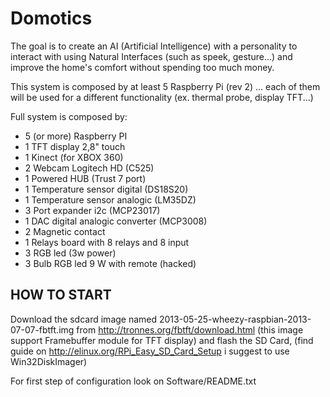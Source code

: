 Domotics
========

The goal is to create an AI (Artificial Intelligence) with a personality to 
interact with using Natural Interfaces (such as speek, gesture...) and improve 
the home's comfort without spending too much money.

This system is composed by at least 5 Raspberry Pi (rev 2) ...
each of them will be used for a different functionality (ex. thermal probe, display TFT...)


Full system is composed by:

* 5 (or more) Raspberry PI
* 1 TFT display 2,8" touch
* 1 Kinect (for XBOX 360)
* 2 Webcam Logitech HD (C525)
* 1 Powered HUB (Trust 7 port)
* 1 Temperature sensor digital (DS18S20)
* 1 Temperature sensor analogic (LM35DZ)
* 3 Port expander i2c  (MCP23017)
* 1 DAC digital analogic converter (MCP3008)
* 2 Magnetic contact 
* 1 Relays board with 8 relays and 8 input 
* 3 RGB led  (3w power)
* 3 Bulb RGB led 9 W with remote (hacked)


HOW TO START
------------

Download the sdcard image named 2013-05-25-wheezy-raspbian-2013-07-07-fbtft.img 
from http://tronnes.org/fbtft/download.html (this image support Framebuffer module for TFT display) and 
flash the SD Card, (find guide on http://elinux.org/RPi_Easy_SD_Card_Setup i suggest to use Win32DiskImager)

For first step of configuration look on Software/README.txt

